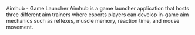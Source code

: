 Aimhub - Game Launcher
Aimhub is a game launcher application that hosts three different aim trainers where esports players can develop in-game aim mechanics such as reflexes, muscle memory, reaction time, and mouse movement.
